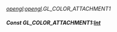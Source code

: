 _[opengl](../../modules/opengl/opengl-module.md):[opengl](../../modules/opengl/opengl-module.md).GL\_COLOR\_ATTACHMENT1_
##### Const GL\_COLOR\_ATTACHMENT1:[Int](../../modules/wonkey/wonkey-types-int.md)
